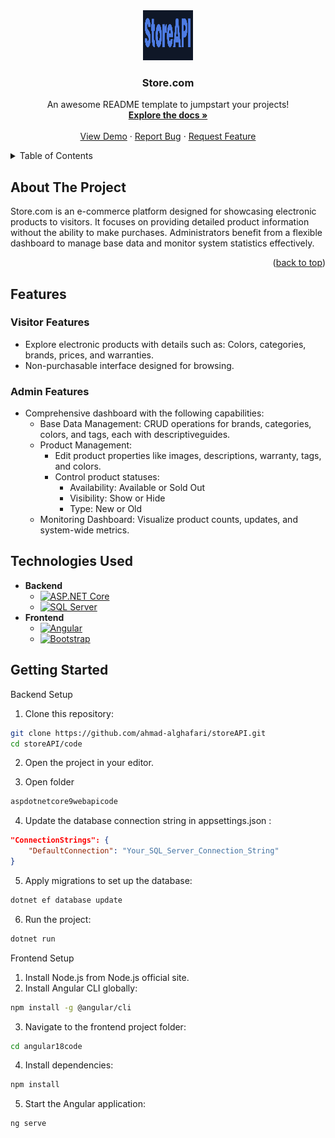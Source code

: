 <div align="center">
  <a href="https://github.com/othneildrew/Best-README-Template">
    <img src="images/logo.png" alt="Logo" width="80" height="80">
  </a>

  <h3 align="center">Store.com</h3>

  <p align="center">
    An awesome README template to jumpstart your projects!
    <br />
    <a href="https://github.com/othneildrew/Best-README-Template"><strong>Explore the docs »</strong></a>
    <br />
    <br />
    <a href="https://github.com/othneildrew/Best-README-Template">View Demo</a>
    ·
    <a href="https://github.com/othneildrew/Best-README-Template/issues/new?labels=bug&template=bug-report---.md">Report Bug</a>
    ·
    <a href="https://github.com/othneildrew/Best-README-Template/issues/new?labels=enhancement&template=feature-request---.md">Request Feature</a>
  </p>
</div>

<details>
  <summary>Table of Contents</summary>
  <ol>
    <li>
      <a href="#about-the-project">About The Project</a>
      <ul>
        <li><a href="#built-with">Technologies Used</a></li>
      </ul>
    </li>
    <li>
      <a href="#getting-started">Getting Started</a>
      <ul>
        <li><a href="#prerequisites">Prerequisites</a></li>
        <li><a href="#installation">Installation</a></li>
      </ul>
    </li>
    <li><a href="#usage">Usage</a></li>
    <li><a href="#roadmap">Roadmap</a></li>
    <li><a href="#contributing">Contributing</a></li>
    <li><a href="#license">License</a></li>
    <li><a href="#contact">Contact</a></li>
    <li><a href="#acknowledgments">Acknowledgments</a></li>
  </ol>
</details>

## About The Project

Store.com is an e-commerce platform designed for showcasing electronic products to visitors. It focuses on providing detailed product information without the ability to make purchases. Administrators benefit from a flexible dashboard to manage base data and monitor system statistics effectively.


<p align="right">(<a href="#readme-top">back to top</a>)</p>

## Features

### Visitor Features
* Explore electronic products with details such as: Colors, categories, brands, prices, and warranties.
* Non-purchasable interface designed for browsing.

### Admin Features
- Comprehensive dashboard with the following capabilities:
    - Base Data Management: CRUD operations for brands, categories, colors, and tags, each with descriptiveguides.
    - Product Management:
        - Edit product properties like images, descriptions, warranty, tags, and colors.
        - Control product statuses:
            - Availability: Available or Sold Out
            - Visibility: Show or Hide
            - Type: New or Old
    - Monitoring Dashboard: Visualize product counts, updates, and system-wide metrics.

## Technologies Used

- **Backend**
  - [![ASP.NET Core][AspNetCore.com]][AspNetCore-url]
  - [![SQL Server][SqlServer.com]][SqlServer-url]
- **Frontend**
  - [![Angular][Angular.io]][Angular-url]
  - [![Bootstrap][Bootstrap.com]][Bootstrap-url]



## Getting Started

Backend Setup

1. Clone this repository:
```sh
git clone https://github.com/ahmad-alghafari/storeAPI.git  
cd storeAPI/code  
```
2. Open the project in your editor.

3. Open folder
```sh
aspdotnetcore9webapicode
```

4. Update the database connection string in appsettings.json :
```json
"ConnectionStrings": {  
    "DefaultConnection": "Your_SQL_Server_Connection_String"  
} 
```

5. Apply migrations to set up the database:
```sh
dotnet ef database update 
```

6. Run the project:
```sh 
dotnet run
```

Frontend Setup

1. Install Node.js from Node.js official site.
2. Install Angular CLI globally:
```sh
npm install -g @angular/cli 
```
3. Navigate to the frontend project folder:
```sh
cd angular18code 
```

4. Install dependencies:
```sh
npm install
```

5. Start the Angular application:
```sh
ng serve
```












[AspNetCore.com]: https://img.shields.io/badge/ASP.NET%20Core-8.0-blue?style=for-the-badge&logo=.net&logoColor=white
[AspNetCore-url]: https://dotnet.microsoft.com/apps/aspnet

[SqlServer.com]: https://img.shields.io/badge/SQL%20Server-2019-CC2927?style=for-the-badge&logo=microsoft-sql-server&logoColor=white
[SqlServer-url]: https://www.microsoft.com/en-us/sql-server

[Angular.io]: https://img.shields.io/badge/Angular-DD0031?style=for-the-badge&logo=angular&logoColor=white
[Angular-url]: https://angular.io/

[Bootstrap.com]: https://img.shields.io/badge/Bootstrap-563D7C?style=for-the-badge&logo=bootstrap&logoColor=white
[Bootstrap-url]: https://getbootstrap.com


